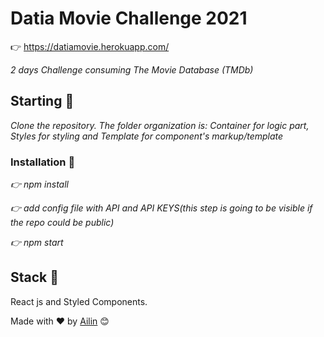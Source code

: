 # Datia Movie Challenge 2021

👉 https://datiamovie.herokuapp.com/

_2 days Challenge consuming The Movie Database (TMDb)_

## Starting 🚀

_Clone the repository. The folder organization is: Container for logic part, Styles for styling and Template for component's markup/template_

### Installation 🔧

_👉 npm install_

_👉 add config file with API and API KEYS(this step is going to be visible if the repo could be public)_

_👉 npm start_

## Stack 📌

React js and Styled Components.


Made with ❤️ by [Ailin](https://github.com/ailinnakaganeku) 😊
